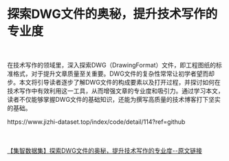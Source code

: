 <h1>探索DWG文件的奥秘，提升技术写作的专业度</h1><br /><p>在技术写作的领域里，深入探索DWG（DrawingFormat）文件，即工程图纸的标准格式，对于提升文章质量至关重要。DWG文件的复杂性常常让初学者望而却步。本文将引导读者逐步了解DWG文件的构成要素以及打开过程，并探讨如何在技术写作中有效利用这一工具，从而增强文章的专业度和吸引力。通过学习本文，读者不仅能够掌握DWG文件的基础知识，还能为撰写高质量的技术博客打下坚实的基础。</p><p>https://www.jizhi-dataset.top/index/code/detail/114?ref=github</p><br /><br /><a href="https://www.jizhi-dataset.top/index/code/detail/114?ref=github" target="_blank">【集智数据集】探索DWG文件的奥秘，提升技术写作的专业度--原文链接</a>